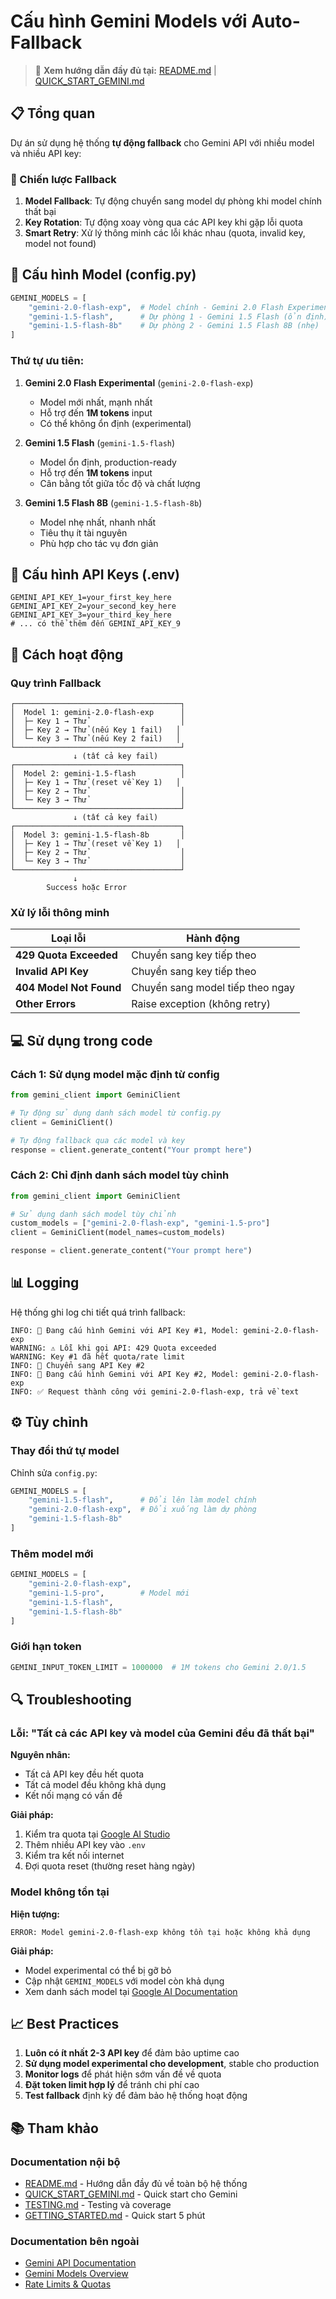 # Cấu hình Gemini Models với Auto-Fallback

> 📖 **Xem hướng dẫn đầy đủ tại:** [README.md](./README.md) | [QUICK_START_GEMINI.md](./QUICK_START_GEMINI.md)

## 📋 Tổng quan

Dự án sử dụng hệ thống **tự động fallback** cho Gemini API với nhiều model và nhiều API key:

### 🎯 Chiến lược Fallback

1. **Model Fallback**: Tự động chuyển sang model dự phòng khi model chính thất bại
2. **Key Rotation**: Tự động xoay vòng qua các API key khi gặp lỗi quota
3. **Smart Retry**: Xử lý thông minh các lỗi khác nhau (quota, invalid key, model not found)

## 🔧 Cấu hình Model (config.py)

```python
GEMINI_MODELS = [
    "gemini-2.0-flash-exp",  # Model chính - Gemini 2.0 Flash Experimental
    "gemini-1.5-flash",      # Dự phòng 1 - Gemini 1.5 Flash (ổn định)
    "gemini-1.5-flash-8b"    # Dự phòng 2 - Gemini 1.5 Flash 8B (nhẹ)
]
```

### Thứ tự ưu tiên:
1. **Gemini 2.0 Flash Experimental** (`gemini-2.0-flash-exp`)
   - Model mới nhất, mạnh nhất
   - Hỗ trợ đến **1M tokens** input
   - Có thể không ổn định (experimental)

2. **Gemini 1.5 Flash** (`gemini-1.5-flash`)
   - Model ổn định, production-ready
   - Hỗ trợ đến **1M tokens** input
   - Cân bằng tốt giữa tốc độ và chất lượng

3. **Gemini 1.5 Flash 8B** (`gemini-1.5-flash-8b`)
   - Model nhẹ nhất, nhanh nhất
   - Tiêu thụ ít tài nguyên
   - Phù hợp cho tác vụ đơn giản

## 🔑 Cấu hình API Keys (.env)

```env
GEMINI_API_KEY_1=your_first_key_here
GEMINI_API_KEY_2=your_second_key_here
GEMINI_API_KEY_3=your_third_key_here
# ... có thể thêm đến GEMINI_API_KEY_9
```

## 🚀 Cách hoạt động

### Quy trình Fallback

```
┌─────────────────────────────────────┐
│  Model 1: gemini-2.0-flash-exp      │
│  ├─ Key 1 → Thử                     │
│  ├─ Key 2 → Thử (nếu Key 1 fail)   │
│  └─ Key 3 → Thử (nếu Key 2 fail)   │
└─────────────────────────────────────┘
              ↓ (tất cả key fail)
┌─────────────────────────────────────┐
│  Model 2: gemini-1.5-flash          │
│  ├─ Key 1 → Thử (reset về Key 1)   │
│  ├─ Key 2 → Thử                     │
│  └─ Key 3 → Thử                     │
└─────────────────────────────────────┘
              ↓ (tất cả key fail)
┌─────────────────────────────────────┐
│  Model 3: gemini-1.5-flash-8b       │
│  ├─ Key 1 → Thử (reset về Key 1)   │
│  ├─ Key 2 → Thử                     │
│  └─ Key 3 → Thử                     │
└─────────────────────────────────────┘
              ↓
        Success hoặc Error
```

### Xử lý lỗi thông minh

| Loại lỗi | Hành động |
|-----------|-----------|
| **429 Quota Exceeded** | Chuyển sang key tiếp theo |
| **Invalid API Key** | Chuyển sang key tiếp theo |
| **404 Model Not Found** | Chuyển sang model tiếp theo ngay |
| **Other Errors** | Raise exception (không retry) |

## 💻 Sử dụng trong code

### Cách 1: Sử dụng model mặc định từ config

```python
from gemini_client import GeminiClient

# Tự động sử dụng danh sách model từ config.py
client = GeminiClient()

# Tự động fallback qua các model và key
response = client.generate_content("Your prompt here")
```

### Cách 2: Chỉ định danh sách model tùy chỉnh

```python
from gemini_client import GeminiClient

# Sử dụng danh sách model tùy chỉnh
custom_models = ["gemini-2.0-flash-exp", "gemini-1.5-pro"]
client = GeminiClient(model_names=custom_models)

response = client.generate_content("Your prompt here")
```

## 📊 Logging

Hệ thống ghi log chi tiết quá trình fallback:

```
INFO: 🔑 Đang cấu hình Gemini với API Key #1, Model: gemini-2.0-flash-exp
WARNING: ⚠️ Lỗi khi gọi API: 429 Quota exceeded
WARNING: Key #1 đã hết quota/rate limit
INFO: 🔄 Chuyển sang API Key #2
INFO: 🔑 Đang cấu hình Gemini với API Key #2, Model: gemini-2.0-flash-exp
INFO: ✅ Request thành công với gemini-2.0-flash-exp, trả về text
```

## ⚙️ Tùy chỉnh

### Thay đổi thứ tự model

Chỉnh sửa `config.py`:

```python
GEMINI_MODELS = [
    "gemini-1.5-flash",      # Đổi lên làm model chính
    "gemini-2.0-flash-exp",  # Đổi xuống làm dự phòng
    "gemini-1.5-flash-8b"
]
```

### Thêm model mới

```python
GEMINI_MODELS = [
    "gemini-2.0-flash-exp",
    "gemini-1.5-pro",        # Model mới
    "gemini-1.5-flash",
    "gemini-1.5-flash-8b"
]
```

### Giới hạn token

```python
GEMINI_INPUT_TOKEN_LIMIT = 1000000  # 1M tokens cho Gemini 2.0/1.5
```

## 🔍 Troubleshooting

### Lỗi: "Tất cả các API key và model của Gemini đều đã thất bại"

**Nguyên nhân:**
- Tất cả API key đều hết quota
- Tất cả model đều không khả dụng
- Kết nối mạng có vấn đề

**Giải pháp:**
1. Kiểm tra quota tại [Google AI Studio](https://aistudio.google.com/)
2. Thêm nhiều API key vào `.env`
3. Kiểm tra kết nối internet
4. Đợi quota reset (thường reset hàng ngày)

### Model không tồn tại

**Hiện tượng:**
```
ERROR: Model gemini-2.0-flash-exp không tồn tại hoặc không khả dụng
```

**Giải pháp:**
- Model experimental có thể bị gỡ bỏ
- Cập nhật `GEMINI_MODELS` với model còn khả dụng
- Xem danh sách model tại [Google AI Documentation](https://ai.google.dev/models/gemini)

## 📈 Best Practices

1. **Luôn có ít nhất 2-3 API key** để đảm bảo uptime cao
2. **Sử dụng model experimental cho development**, stable cho production
3. **Monitor logs** để phát hiện sớm vấn đề về quota
4. **Đặt token limit hợp lý** để tránh chi phí cao
5. **Test fallback** định kỳ để đảm bảo hệ thống hoạt động

## 📚 Tham khảo

### Documentation nội bộ
- [README.md](./README.md) - Hướng dẫn đầy đủ về toàn bộ hệ thống
- [QUICK_START_GEMINI.md](./QUICK_START_GEMINI.md) - Quick start cho Gemini
- [TESTING.md](./TESTING.md) - Testing và coverage
- [GETTING_STARTED.md](./GETTING_STARTED.md) - Quick start 5 phút

### Documentation bên ngoài
- [Gemini API Documentation](https://ai.google.dev/docs)
- [Gemini Models Overview](https://ai.google.dev/models/gemini)
- [Rate Limits & Quotas](https://ai.google.dev/pricing)
